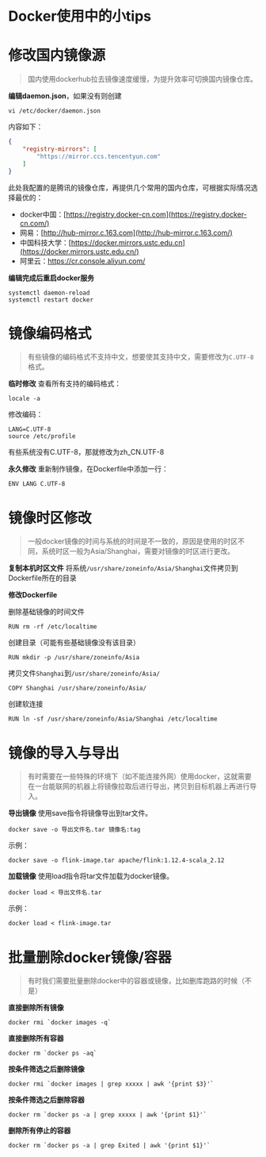 # Docker使用中的小tips

# 修改国内镜像源

> 国内使用dockerhub拉去镜像速度缓慢，为提升效率可切换国内镜像仓库。

**编辑daemon.json**，如果没有则创建

```shell
vi /etc/docker/daemon.json
```

内容如下：

```json
{
    "registry-mirrors": [
        "https://mirror.ccs.tencentyun.com"
    ]
}
```

此处我配置的是腾讯的镜像仓库，再提供几个常用的国内仓库，可根据实际情况选择最优的：

- docker中国：[https://registry.docker-cn.com](https://registry.docker-cn.com/)
- 网易：[http://hub-mirror.c.163.com](http://hub-mirror.c.163.com/)
- 中国科技大学：[https://docker.mirrors.ustc.edu.cn](https://docker.mirrors.ustc.edu.cn/)
- 阿里云：https://cr.console.aliyun.com/

**编辑完成后重启docker服务**

```shell
systemctl daemon-reload
systemctl restart docker
```

# 镜像编码格式

> 有些镜像的编码格式不支持中文，想要使其支持中文，需要修改为`C.UTF-8`格式。

**临时修改**
查看所有支持的编码格式：

```shell
locale -a
```

修改编码：

```shell
LANG=C.UTF-8
source /etc/profile
```

有些系统没有C.UTF-8，那就修改为zh_CN.UTF-8

**永久修改**
重新制作镜像，在Dockerfile中添加一行：

```language
ENV LANG C.UTF-8
```

# 镜像时区修改

> 一般docker镜像的时间与系统的时间是不一致的，原因是使用的时区不同，系统时区一般为Asia/Shanghai，需要对镜像的时区进行更改。

**复制本机时区文件**
将系统`/usr/share/zoneinfo/Asia/Shanghai`文件拷贝到Dockerfile所在的目录

**修改Dockerfile**

删除基础镜像的时间文件

```language
RUN rm -rf /etc/localtime
```

创建目录（可能有些基础镜像没有该目录）

```language
RUN mkdir -p /usr/share/zoneinfo/Asia
```

拷贝文件`Shanghai`到`/usr/share/zoneinfo/Asia/`

```language
COPY Shanghai /usr/share/zoneinfo/Asia/
```

创建软连接

```language
RUN ln -sf /usr/share/zoneinfo/Asia/Shanghai /etc/localtime
```

# 镜像的导入与导出

> 有时需要在一些特殊的环境下（如不能连接外网）使用docker，这就需要在一台能联网的机器上将镜像拉取后进行导出，拷贝到目标机器上再进行导入。

**导出镜像**
使用save指令将镜像导出到tar文件。

```shell
docker save -o 导出文件名.tar 镜像名:tag
```

示例：

```shell
docker save -o flink-image.tar apache/flink:1.12.4-scala_2.12
```

**加载镜像**
使用load指令将tar文件加载为docker镜像。

```shell
docker load < 导出文件名.tar
```

示例：

```shell
docker load < flink-image.tar
```

# 批量删除docker镜像/容器

> 有时我们需要批量删除docker中的容器或镜像，比如删库跑路的时候（不是）

**直接删除所有镜像**

```shell
docker rmi `docker images -q`
```

**直接删除所有容器**

```shell
docker rm `docker ps -aq`
```

**按条件筛选之后删除镜像**

```shell
docker rmi `docker images | grep xxxxx | awk '{print $3}'`
```

**按条件筛选之后删除容器**

```shell
docker rm `docker ps -a | grep xxxxx | awk '{print $1}'`
```

**删除所有停止的容器**

```shell
docker rm `docker ps -a | grep Exited | awk '{print $1}'`
```